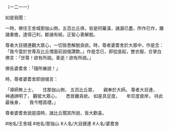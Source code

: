 （一二一一）

如是我聞：

一時，佛住王舍城那伽山側，五百比丘俱，皆是阿羅漢，諸漏已盡，所作已作，離諸重擔，逮得己利，斷諸有結，正智心善解脫。

尊者大目揵連觀大眾心，一切皆悉解脫貪欲。時，尊者婆耆舍於大眾中，作是念：「我今當於世尊及比丘僧面前說偈讚歎。」作是念已，即從座起，整衣服，合掌白佛言：「世尊！欲有所說。善逝！欲有所說。」

佛告婆耆舍：「隨所樂說！」

時，尊者婆耆舍即說偈言：

「導師無上士，　　住那伽山側，
五百比丘眾，　　親奉於大師。
尊者大目連，　　神通諦明了，
觀彼大眾心，　　悉皆離貪欲。
如是具足度，　　牟尼度彼岸，
持此最後身，　　我今稽首禮。」

尊者婆耆舍說是語時，諸比丘聞其所說，皆大歡喜。

#地名/王舍城
#地名/那伽山
#人名/大目揵連
#人名/婆耆舍
